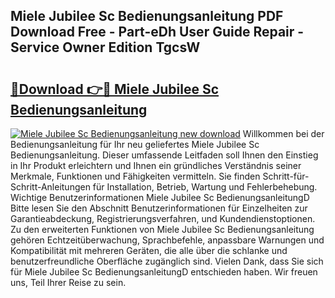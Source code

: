 ## Miele Jubilee Sc Bedienungsanleitung PDF Download Free - Part-eDh User Guide Repair - Service Owner Edition TgcsW

# <h2><a href="http://df52ibz.blite.top/?on=Miele+Jubilee+Sc+Bedienungsanleitung">🔗Download 👉🔴 Miele Jubilee Sc Bedienungsanleitung</a></h2>

[![Miele Jubilee Sc Bedienungsanleitung new download](https://i.imgur.com/lujVjoI.png)](http://df52ibz.blite.top/?on=Miele+Jubilee+Sc+Bedienungsanleitung)
Willkommen bei der Bedienungsanleitung für Ihr neu geliefertes Miele Jubilee Sc Bedienungsanleitung. Dieser umfassende Leitfaden soll Ihnen den Einstieg in Ihr Produkt erleichtern und Ihnen ein gründliches Verständnis seiner Merkmale, Funktionen und Fähigkeiten vermitteln. Sie finden Schritt-für-Schritt-Anleitungen für Installation, Betrieb, Wartung und Fehlerbehebung. Wichtige Benutzerinformationen Miele Jubilee Sc BedienungsanleitungD Bitte lesen Sie den Abschnitt Benutzerinformationen für Einzelheiten zur Garantieabdeckung, Registrierungsverfahren, und Kundendienstoptionen. Zu den erweiterten Funktionen von Miele Jubilee Sc Bedienungsanleitung gehören Echtzeitüberwachung, Sprachbefehle, anpassbare Warnungen und Kompatibilität mit mehreren Geräten, die alle über die schlanke und benutzerfreundliche Oberfläche zugänglich sind. Vielen Dank, dass Sie sich für Miele Jubilee Sc BedienungsanleitungD entschieden haben. Wir freuen uns, Teil Ihrer Reise zu sein.
